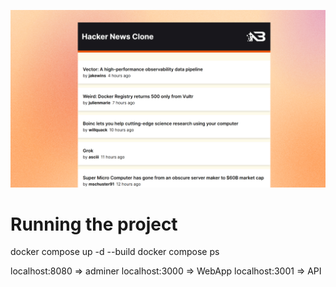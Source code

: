 ![image](/images/cover.jpg)

# Running the project

docker compose up -d --build
docker compose ps

localhost:8080 => adminer
localhost:3000 => WebApp
localhost:3001 => API

